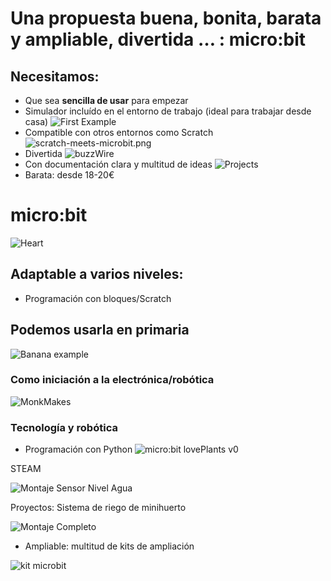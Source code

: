 # Una propuesta buena, bonita, barata y ampliable, divertida … : micro:bit

## Necesitamos:
* Que sea **sencilla de usar** para empezar
* Simulador incluído en el entorno de trabajo (ideal para trabajar desde casa)
![First Example](./images/FirstExample.gif)
* Compatible con otros entornos como Scratch
![scratch-meets-microbit.png](./images/scratch-meets-microbit.png)
* Divertida
![buzzWire](./images/buzzWire.png)
* Con documentación clara y multitud de ideas 
![Projects](./images/Projects.png)
* Barata: desde 18-20€

# micro:bit

![Heart](./images/Heart.gif)



## Adaptable a varios niveles: 
* Programación con bloques/Scratch



## Podemos usarla en primaria

![Banana example](./images/banana-keyboard-12.png)

### Como iniciación a la electrónica/robótica

![MonkMakes](./images/MonkMakes.jpeg)

### Tecnología y robótica
* Programación con Python
![micro:bit lovePlants v0](./images/mb_lovePlant_v0.jpg)


STEAM

![Montaje Sensor Nivel Agua](./images/MontajeSensorNivelAgua.jpg)

Proyectos: Sistema de riego de minihuerto

![Montaje Completo](./images/MontajeCompleto.jpg)

* Ampliable: multitud de kits de ampliación

![kit microbit](./images/kit_microbit.jpg)